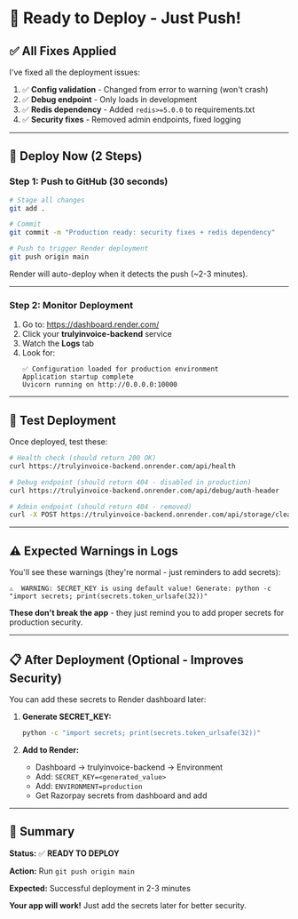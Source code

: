 # 🚀 Ready to Deploy - Just Push!

## ✅ All Fixes Applied

I've fixed all the deployment issues:

1. ✅ **Config validation** - Changed from error to warning (won't crash)
2. ✅ **Debug endpoint** - Only loads in development
3. ✅ **Redis dependency** - Added `redis>=5.0.0` to requirements.txt
4. ✅ **Security fixes** - Removed admin endpoints, fixed logging

---

## 🎯 Deploy Now (2 Steps)

### Step 1: Push to GitHub (30 seconds)

```bash
# Stage all changes
git add .

# Commit
git commit -m "Production ready: security fixes + redis dependency"

# Push to trigger Render deployment
git push origin main
```

Render will auto-deploy when it detects the push (~2-3 minutes).

---

### Step 2: Monitor Deployment

1. Go to: https://dashboard.render.com/
2. Click your **trulyinvoice-backend** service
3. Watch the **Logs** tab
4. Look for:
   ```
   ✅ Configuration loaded for production environment
   Application startup complete
   Uvicorn running on http://0.0.0.0:10000
   ```

---

## 🧪 Test Deployment

Once deployed, test these:

```bash
# Health check (should return 200 OK)
curl https://trulyinvoice-backend.onrender.com/api/health

# Debug endpoint (should return 404 - disabled in production)
curl https://trulyinvoice-backend.onrender.com/api/debug/auth-header

# Admin endpoint (should return 404 - removed)
curl -X POST https://trulyinvoice-backend.onrender.com/api/storage/cleanup/all
```

---

## ⚠️ Expected Warnings in Logs

You'll see these warnings (they're normal - just reminders to add secrets):

```
⚠️  WARNING: SECRET_KEY is using default value! Generate: python -c "import secrets; print(secrets.token_urlsafe(32))"
```

**These don't break the app** - they just remind you to add proper secrets for production security.

---

## 📋 After Deployment (Optional - Improves Security)

You can add these secrets to Render dashboard later:

1. **Generate SECRET_KEY:**
   ```bash
   python -c "import secrets; print(secrets.token_urlsafe(32))"
   ```

2. **Add to Render:**
   - Dashboard → trulyinvoice-backend → Environment
   - Add: `SECRET_KEY=<generated_value>`
   - Add: `ENVIRONMENT=production`
   - Get Razorpay secrets from dashboard and add

---

## 🎉 Summary

**Status:** ✅ **READY TO DEPLOY**

**Action:** Run `git push origin main`

**Expected:** Successful deployment in 2-3 minutes

**Your app will work!** Just add the secrets later for better security.
